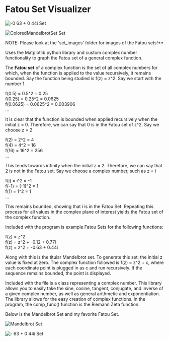 # Fatou Set Visualizer

![-0 63 + 0 44i Set](https://user-images.githubusercontent.com/28418992/159311341-734b0d46-ab1f-42d1-8a40-9d31e90cfdf3.png)

![ColoredMandelbrotSet Set](https://user-images.githubusercontent.com/28418992/159369006-1efac2d1-1471-4d96-91ab-60ad983327f6.png)

NOTE: Please look at the 'set_images' folder for images of the Fatou sets!**

Uses the Matplotlib python library and custom complex number functionality to graph the Fatou set of a general complex function.

The **Fatou set** of a complex function is the set of all complex numbers for which, when the function is applied to the value recursively, it remains bounded. Say the function being studied is f(z) = z^2. Say we start with the number 1.

f(0.5) = 0.5^2 = 0.25        
f(0.25) = 0.25^2 = 0.0625         
f(0.0625) = 0.0625^2 = 0.003906        
...      

It is clear that the function is bounded when applied recursively when the initial z = 0. Therefore, we can say that 0 is in the Fatou set of z^2. Say we choose z = 2

f(2) = 2^2 = 4        
f(4) = 4^2 = 16       
f(16) = 16^2 = 256        
...

This tends towards infinity when the initial z = 2. Therefore, we can say that 2 is not in the Fatou set. Say we choose a complex number, such as z = i

f(i) = i^2 = -1       
f(-1) = (-1)^2 = 1        
f(1) = 1^2 = 1        
...

This remains bounded, showing that i is in the Fatou Set. Repeating this process for all values in the complex plane of interest yields the Fatou set of the complex function.

Included with the program is example Fatou Sets for the following functions:

f(z) = z^2        
f(z) = z^2 + -0.12 + 0.77i        
f(z) = z^2 + -0.63 + 0.44i        


Along with this is the titular Mandelbrot set. To generate this set, the initial z value is fixed at zero. The complex function followed is f(z) = z^2 + c, where each coordinate point is plugged in as c and run recursively. If the sequence remains bounded, the point is displayed.

Included with the file is a class representing a complex number. This library allows you to easily take the sine, cosine, tangent, conjugate, and inverse of a given complex number, as well as general arithmetic and exponentiation. The library allows for the easy creation of complex functions. In the program, the comp_func() function is the Riemann Zeta function.

Below is the Mandelbrot Set and my favorite Fatou Set.

![Mandelbrot Set](https://user-images.githubusercontent.com/28418992/159028980-ad88e15d-1456-4b17-a304-dba110998db4.png)

![- 63 + 0 44i Set](https://user-images.githubusercontent.com/28418992/159029012-411b3f81-865d-475e-aede-8cb609053479.png)
